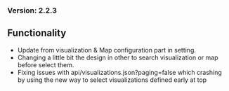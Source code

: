 ### Version: 2.2.3

## Functionality

- Update from visualization & Map configuration part in setting.
- Changing a little bit the design in other to search visualization or map before select them.
- Fixing issues with api/visualizations.json?paging=false which crashing by using the new way to select visualizations defined early at top
